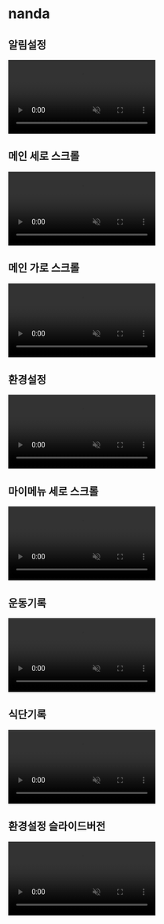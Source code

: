 # nanda
## 알림설정
<video loop autoplay muted src="https://user-images.githubusercontent.com/94097695/150935682-cf0d4c12-5ff4-4e2c-8001-b53a183badd5.mp4
" ></video>

## 메인 세로 스크롤
<video loop autoplay muted src="https://user-images.githubusercontent.com/94097695/151302891-2f88cb33-a061-44d1-b8ac-59d182dde94c.mp4"></video>

## 메인 가로 스크롤
<video loop autoplay muted  src="https://user-images.githubusercontent.com/94097695/150936598-0f70b196-f0c8-4140-a9aa-7842be7e0550.mp4"></video>

## 환경설정

<video  loop autoplay muted src="https://user-images.githubusercontent.com/94097695/151120237-757f3fd5-3b9b-438c-81c3-0559636974da.mp4"></video>

## 마이메뉴 세로 스크롤
<video autoplay muted loop src="https://user-images.githubusercontent.com/94097695/151120233-c12cead7-9753-4569-9dba-6d04beb9883c.mp4"></video>

## 운동기록
<video autoplay muted loop  src="https://user-images.githubusercontent.com/94097695/150943184-b3eb37e5-c074-4df8-a9f6-ad4fd49db2b2.mp4"></video>

## 식단기록
<video autoplay muted loop  src="https://user-images.githubusercontent.com/94097695/150942815-57671fa9-58b3-4519-8599-9d8e608e979d.mp4"></video>

## 환경설정 슬라이드버전
<video  loop autoplay muted src="https://user-images.githubusercontent.com/94097695/152293648-89210e30-d556-4d0a-9af6-036d5132a47a.mp4
"></video>
